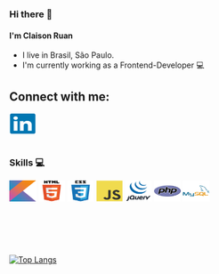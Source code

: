 ### Hi there :wave:
#### I'm Claison Ruan
- I live in Brasil, São Paulo.
- I'm currently working as a Frontend-Developer :computer:

## Connect with me:
<a href="https://www.linkedin.com/in/claisonruan/" target="_blank">
    <img align="center" alt="claison-linkedin" height="38" width="48" src="https://raw.githubusercontent.com/devicons/devicon/master/icons/linkedin/linkedin-original.svg"
    style="max-width:100%;">
</a>
<br><br>

 ### Skills :computer:
<p>
    <a target="_blank">
        <img align="center" alt="Kotlin" height="38" width="48" src="https://raw.githubusercontent.com/devicons/devicon/master/icons/kotlin/kotlin-original.svg"
         style="max-width:100%;">
    </a>
    <a target="_blank">
        <img align="center" alt="html" height="38" width="48" src="https://raw.githubusercontent.com/devicons/devicon/master/icons/html5/html5-original-wordmark.svg"
         style="max-width:100%;">
    </a>
    <a target="_blank">
        <img align="center" alt="css" height="38" width="48" src="https://raw.githubusercontent.com/devicons/devicon/master/icons/css3/css3-original-wordmark.svg"
         style="max-width:100%;">
    </a>
    <a target="_blank">
        <img align="center" alt="javascript" height="38" width="48" src="https://raw.githubusercontent.com/devicons/devicon/master/icons/javascript/javascript-original.svg"
         style="max-width:100%;">
    </a>
    <a target="_blank">
        <img align="center" alt="jquery" height="38" width="48" src="https://raw.githubusercontent.com/devicons/devicon/master/icons/jquery/jquery-original-wordmark.svg"
         style="max-width:100%;">
    </a>
      <a target="_blank">
        <img align="center" alt="php" height="38" width="48" src="https://raw.githubusercontent.com/devicons/devicon/master/icons/php/php-original.svg"
         style="max-width:100%;">
    </a>
      <a target="_blank">
        <img align="center" alt="mysql" height="38" width="48" src="https://raw.githubusercontent.com/devicons/devicon/master/icons/mysql/mysql-original-wordmark.svg"
         style="max-width:100%;">
    </a>
      
</p>

<br><br>
<br><br>

[![Top Langs](https://github-readme-stats.vercel.app/api/top-langs/?username=claison1107&layout=compact&theme=dracula)](https://github.com/claison1107/github-readme-stats)


